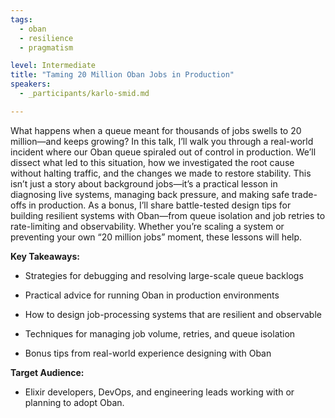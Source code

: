 ```yaml
---
tags: 
  - oban
  - resilience
  - pragmatism

level: Intermediate
title: "Taming 20 Million Oban Jobs in Production"
speakers: 
  - _participants/karlo-smid.md

---
```

What happens when a queue meant for thousands of jobs swells to 20 million—and keeps growing? In this talk, I’ll walk you through a real-world incident where our Oban queue spiraled out of control in production. We’ll dissect what led to this situation, how we investigated the root cause without halting traffic, and the changes we made to restore stability. This isn’t just a story about background jobs—it’s a practical lesson in diagnosing live systems, managing back pressure, and making safe trade-offs in production.
As a bonus, I’ll share battle-tested design tips for building resilient systems with Oban—from queue isolation and job retries to rate-limiting and observability. Whether you’re scaling a system or preventing your own “20 million jobs” moment, these lessons will help.

**Key Takeaways:**

- Strategies for debugging and resolving large-scale queue backlogs

- Practical advice for running Oban in production environments

- How to design job-processing systems that are resilient and observable

- Techniques for managing job volume, retries, and queue isolation

- Bonus tips from real-world experience designing with Oban

**Target Audience:**

- Elixir developers, DevOps, and engineering leads working with or planning to adopt Oban.
